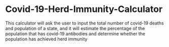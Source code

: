 # Covid-19-Herd-Immunity-Calculator
This calculator will ask the user to input the total number of covid-19 deaths and population of a state, 
and it will estimate the percentage of the population that has covid-19 antibodies 
and determine whether the population has achieved herd immunity
